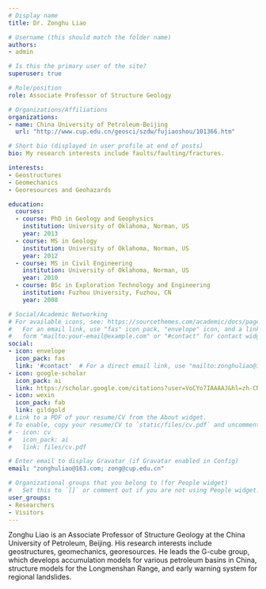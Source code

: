 ```yaml
---
# Display name
title: Dr. Zonghu Liao

# Username (this should match the folder name)
authors:
- admin

# Is this the primary user of the site?
superuser: true

# Role/position
role: Associate Professor of Structure Geology

# Organizations/Affiliations
organizations:
- name: China University of Petroleum-Beijing
  url: "http://www.cup.edu.cn/geosci/szdw/fujiaoshou/101366.htm"

# Short bio (displayed in user profile at end of posts)
bio: My research interests include faults/faulting/fractures.

interests:
- Geostructures
- Geomechanics
- Georesources and Geohazards

education:
  courses:
  - course: PhD in Geology and Geophysics
    institution: University of Oklahoma, Norman, US
    year: 2013
  - course: MS in Geology
    institution: University of Oklahoma, Norman, US
    year: 2012
  - course: MS in Civil Engineering
    institution: University of Oklahoma, Norman, US
    year: 2010
  - course: BSc in Exploration Technology and Engineering
    institution: Fuzhou University, Fuzhou, CN
    year: 2008

# Social/Academic Networking
# For available icons, see: https://sourcethemes.com/academic/docs/page-builder/#icons
#   For an email link, use "fas" icon pack, "envelope" icon, and a link in the
#   form "mailto:your-email@example.com" or "#contact" for contact widget.
social:
- icon: envelope
  icon_pack: fas
  link: '#contact'  # For a direct email link, use "mailto:zonghuliao@163.com".
- icon: google-scholar
  icon_pack: ai
  link: https://scholar.google.com/citations?user=VoCYo7IAAAAJ&hl=zh-CN
- icon: wexin
  icon_pack: fab
  link: gildgold
# Link to a PDF of your resume/CV from the About widget.
# To enable, copy your resume/CV to `static/files/cv.pdf` and uncomment the lines below.
# - icon: cv
#   icon_pack: ai
#   link: files/cv.pdf

# Enter email to display Gravatar (if Gravatar enabled in Config)
email: "zonghuliao@163.com; zong@cup.edu.cn"

# Organizational groups that you belong to (for People widget)
#   Set this to `[]` or comment out if you are not using People widget.
user_groups:
- Researchers
- Visitors
---
```


Zonghu Liao is an Associate Professor of Structure Geology at the China University of Petroleum, Beijing. His research interests include geostructures, geomechanics, georesources. He leads the G-cube group, which develops accumulation models for various petroleum basins in China, structure models for the Longmenshan Range, and early warning system for regional landslides. 
